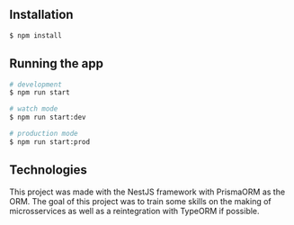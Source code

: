 ## Installation

```bash
$ npm install
```

## Running the app

```bash
# development
$ npm run start

# watch mode
$ npm run start:dev

# production mode
$ npm run start:prod
```

## Technologies

This project was made with the NestJS framework with PrismaORM as the ORM.
The goal of this project was to train some skills on the making of microsservices as well as a reintegration with TypeORM if possible.
